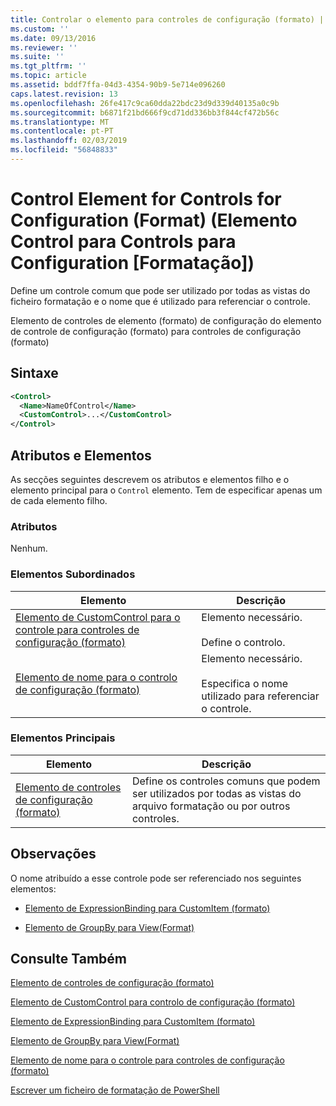 ```yaml
---
title: Controlar o elemento para controles de configuração (formato) | Documentos da Microsoft
ms.custom: ''
ms.date: 09/13/2016
ms.reviewer: ''
ms.suite: ''
ms.tgt_pltfrm: ''
ms.topic: article
ms.assetid: bddf7ffa-04d3-4354-90b9-5e714e096260
caps.latest.revision: 13
ms.openlocfilehash: 26fe417c9ca60dda22bdc23d9d339d40135a0c9b
ms.sourcegitcommit: b6871f21bd666f9cd71dd336bb3f844cf472b56c
ms.translationtype: MT
ms.contentlocale: pt-PT
ms.lasthandoff: 02/03/2019
ms.locfileid: "56848833"
---
```

# <a name="control-element-for-controls-for-configuration-format"></a>Control Element for Controls for Configuration (Format) (Elemento Control para Controls para Configuration [Formatação])

Define um controle comum que pode ser utilizado por todas as vistas do ficheiro formatação e o nome que é utilizado para referenciar o controle.

Elemento de controles de elemento (formato) de configuração do elemento de controle de configuração (formato) para controles de configuração (formato)

## <a name="syntax"></a>Sintaxe

```xml
<Control>
  <Name>NameOfControl</Name>
  <CustomControl>...</CustomControl>
</Control>
```

## <a name="attributes-and-elements"></a>Atributos e Elementos

As secções seguintes descrevem os atributos e elementos filho e o elemento principal para o `Control` elemento. Tem de especificar apenas um de cada elemento filho.

### <a name="attributes"></a>Atributos

Nenhum.

### <a name="child-elements"></a>Elementos Subordinados

|Elemento|Descrição|
|-------------|-----------------|
|[Elemento de CustomControl para o controle para controles de configuração (formato)](./customcontrol-element-for-control-for-controls-for-configuration-format.md)|Elemento necessário.<br /><br /> Define o controlo.|
|[Elemento de nome para o controlo de configuração (formato)](./name-element-for-control-for-controls-for-configuration-format.md)|Elemento necessário.<br /><br /> Especifica o nome utilizado para referenciar o controle.|

### <a name="parent-elements"></a>Elementos Principais

|Elemento|Descrição|
|-------------|-----------------|
|[Elemento de controles de configuração (formato)](./controls-element-for-configuration-format.md)|Define os controles comuns que podem ser utilizados por todas as vistas do arquivo formatação ou por outros controles.|

## <a name="remarks"></a>Observações

O nome atribuído a esse controle pode ser referenciado nos seguintes elementos:

- [Elemento de ExpressionBinding para CustomItem (formato)](./expressionbinding-element-for-customitem-for-controls-for-configuration-format.md)

- [Elemento de GroupBy para View(Format)](./groupby-element-for-view-format.md)

## <a name="see-also"></a>Consulte Também

[Elemento de controles de configuração (formato)](./controls-element-for-configuration-format.md)

[Elemento de CustomControl para controlo de configuração (formato)](./customcontrol-element-for-control-for-controls-for-configuration-format.md)

[Elemento de ExpressionBinding para CustomItem (formato)](./expressionbinding-element-for-customitem-for-controls-for-configuration-format.md)

[Elemento de GroupBy para View(Format)](./groupby-element-for-view-format.md)

[Elemento de nome para o controle para controles de configuração (formato)](./name-element-for-control-for-controls-for-configuration-format.md)

[Escrever um ficheiro de formatação de PowerShell](./writing-a-powershell-formatting-file.md)
